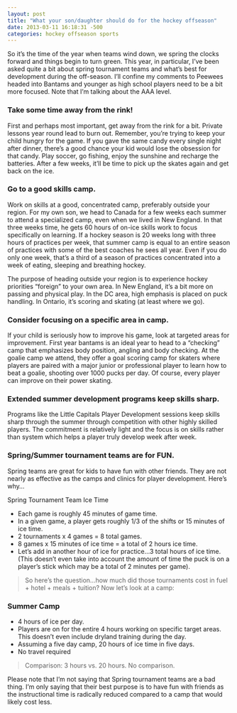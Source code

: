 ```yaml
---
layout: post
title: "What your son/daughter should do for the hockey offseason"
date: 2013-03-11 16:18:31 -500
categories: hockey offseason sports
---
```


So it’s the time of the year when teams wind down, we spring the clocks forward and things begin to turn green. This year, in particular, I’ve been asked quite a bit about spring tournament teams and what’s best for development during the off-season. I’ll confine my comments to Peewees headed into Bantams and younger as high school players need to be a bit more focused. Note that I’m talking about the AAA level.

### Take some time away from the rink!

First and perhaps most important, get away from the rink for a bit. Private lessons year round lead to burn out. Remember, you’re trying to keep your child hungry for the game. If you gave the same candy every single night after dinner, there’s a good chance your kid would lose the obsession for that candy. Play soccer, go fishing, enjoy the sunshine and recharge the batteries. After a few weeks, it’ll be time to pick up the skates again and get back on the ice.

### Go to a good skills camp.

Work on skills at a good, concentrated camp, preferably outside your region. For my own son, we head to Canada for a few weeks each summer to attend a specialized camp, even when we lived in New England. In that three weeks time, he gets 60 hours of on-ice skills work to  focus specifically on learning. If a hockey season is 20 weeks long with three hours of practices per week, that summer camp is equal to an entire season of practices with some of the best coaches he sees all year. Even if you do only one week, that’s a third of a season of practices concentrated into a week of eating, sleeping and breathing hockey.

The purpose of heading outside your region is to experience hockey priorities “foreign” to your own area. In New England, it’s a bit more on passing and physical play. In the DC area, high emphasis is placed on puck handling. In Ontario, it’s scoring and skating (at least where we go).

### Consider focusing on a specific area in camp.

If your child is seriously how to improve his game, look at targeted areas for improvement. First year bantams is an ideal year to head to a “checking” camp that emphasizes body position, angling and body checking. At the goalie camp we attend, they offer a goal scoring camp for skaters where players are paired with a major junior or professional player to learn how to beat a goalie, shooting over 1000 pucks per day. Of course, every player can improve on their power skating.

### Extended summer development programs keep skills sharp.

Programs like the Little Capitals Player Development sessions keep skills sharp through the summer through competition with other highly skilled players. The commitment is relatively light and the focus is on skills rather than system which helps a player truly develop week after week.

### Spring/Summer tournament teams are for FUN.

Spring teams are great for kids to have fun with other friends. They are not  nearly as effective as the camps and clinics for player development. Here’s why…

Spring Tournament Team Ice Time

- Each game is roughly 45 minutes of game time.
- In a given game, a player gets roughly 1/3 of the shifts or 15 minutes of ice time.
- 2 tournaments x 4 games = 8 total games.
- 8 games x 15 minutes of ice time = a total of 2 hours ice time.
- Let’s add in another hour of ice for practice…3 total hours of ice time. (This doesn’t even take into account the amount of time the puck is on a player’s stick which may be a total of 2 minutes per game).

> So here’s the question…how much did those tournaments cost in fuel + hotel + meals + tuition? Now let’s look at a camp:

### Summer Camp

- 4 hours of ice per day.
- Players are on for the entire 4 hours working on specific target areas. This doesn’t even include dryland training during the day.
- Assuming a five day camp, 20 hours of ice time in five days.
- No travel required

> Comparison: 3 hours vs. 20 hours. No comparison. 

Please note that I’m not saying that Spring tournament teams are a bad thing. I’m only saying that their best purpose is to have fun with friends as the instructional time is radically reduced compared to a camp that would likely cost less.
